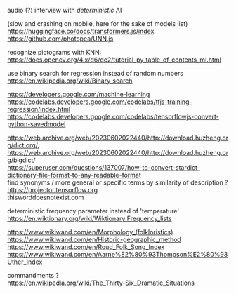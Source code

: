 
audio (?) interview with _deterministic_ AI  
  
(slow and crashing on mobile, here for the sake of models list)  
https://huggingface.co/docs/transformers.js/index  
https://github.com/photopea/UNN.js  
  
recognize pictograms with KNN:  
https://docs.opencv.org/4.x/d6/de2/tutorial_py_table_of_contents_ml.html  

use binary search for regression instead of random numbers  
https://en.wikipedia.org/wiki/Binary_search  

https://developers.google.com/machine-learning  
https://codelabs.developers.google.com/codelabs/tfjs-training-regression/index.html  
https://codelabs.developers.google.com/codelabs/tensorflowjs-convert-python-savedmodel  

https://web.archive.org/web/20230602022440/http://download.huzheng.org/dict.org/, https://web.archive.org/web/20230602022440/http://download.huzheng.org/bigdict/  
https://superuser.com/questions/137007/how-to-convert-stardict-dictionary-file-format-to-any-readable-format  
find synonyms / more general or specific terms by similarity of description ?  
https://projector.tensorflow.org  
thisworddoesnotexist.com

deterministic frequency parameter instead of 'temperature'  
https://en.wiktionary.org/wiki/Wiktionary:Frequency_lists

https://www.wikiwand.com/en/Morphology_(folkloristics)  
https://www.wikiwand.com/en/Historic-geographic_method  
https://www.wikiwand.com/en/Roud_Folk_Song_Index  
https://www.wikiwand.com/en/Aarne%E2%80%93Thompson%E2%80%93Uther_Index  
  
commandments ?  
https://en.wikipedia.org/wiki/The_Thirty-Six_Dramatic_Situations  